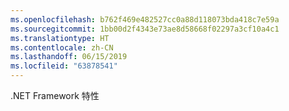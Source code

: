 ```yaml
---
ms.openlocfilehash: b762f469e482527cc0a88d118073bda418c7e59a
ms.sourcegitcommit: 1bb00d2f4343e73ae8d58668f02297a3cf10a4c1
ms.translationtype: HT
ms.contentlocale: zh-CN
ms.lasthandoff: 06/15/2019
ms.locfileid: "63878541"
---
```

.NET Framework 特性